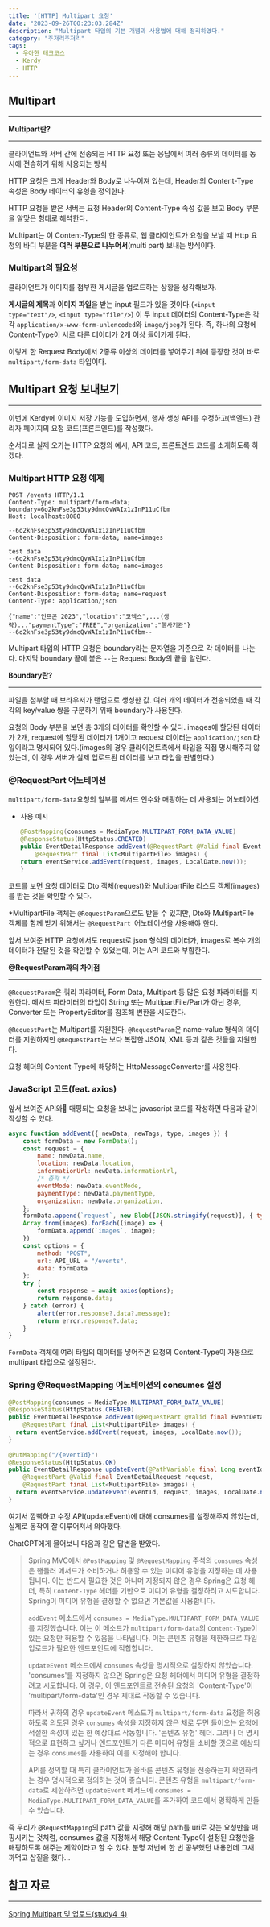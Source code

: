 ```yaml
---
title: '[HTTP] Multipart 요청'
date: "2023-09-26T00:23:03.284Z"
description: "Multipart 타입의 기본 개념과 사용법에 대해 정리하였다."
category: "주저리주저리"
tags:
  - 우아한 테크코스
  - Kerdy
  - HTTP
---
```


## Multipart
---
<aside>

**Multipart란?**

---
클라이언트와 서버 간에 전송되는 HTTP 요청 또는 응답에서 여러 종류의 데이터를 동시에 전송하기 위해 사용되는 방식
</aside>

HTTP 요청은 크게 Header와 Body로 나누어져 있는데, Header의 Content-Type 속성은 Body 데이터의 유형을 정의한다.

HTTP 요청을 받은 서버는 요청 Header의 Content-Type 속성 값을 보고 Body 부분을 알맞은 형태로 해석한다.

Multipart는 이 Content-Type의 한 종류로, 웹 클라이언트가 요청을 보낼 때 Http 요청의 바디 부분을 **여러 부분으로 나누어서**(multi part) 보내는 방식이다.

### Multipart의 필요성

클라이언트가 이미지를 첨부한 게시글을 업로드하는 상황을 생각해보자.

**게시글의 제목**과 **이미지 파일**을 받는 input 필드가 있을 것이다.(`<input type="text"/>`, `<input type="file"/>`) 이 두 input 데이터의 Content-Type은 각각 `application/x-www-form-unlencoded`와 `image/jpeg`가 된다. 즉, 하나의 요청에 Content-Type이 서로 다른 데이터가 2개 이상 들어가게 된다.

이렇게 한 Request Body에서 2종류 이상의 데이터를 넣어주기 위해 등장한 것이 바로 `multipart/form-data` 타입이다.

## Multipart 요청 보내보기
---
이번에 Kerdy에 이미지 저장 기능을 도입하면서, 행사 생성 API를 수정하고(백엔드) 관리자 페이지의 요청 코드(프론트엔드)를 작성했다.

순서대로 실제 오가는 HTTP 요청의 예시, API 코드, 프론트엔드 코드를 소개하도록 하겠다.

### Multipart HTTP 요청 예제
```http
POST /events HTTP/1.1 
Content-Type: multipart/form-data; boundary=6o2knFse3p53ty9dmcQvWAIx1zInP11uCfbm 
Host: localhost:8080 

--6o2knFse3p53ty9dmcQvWAIx1zInP11uCfbm 
Content-Disposition: form-data; name=images 

test data 
--6o2knFse3p53ty9dmcQvWAIx1zInP11uCfbm 
Content-Disposition: form-data; name=images 

test data 
--6o2knFse3p53ty9dmcQvWAIx1zInP11uCfbm 
Content-Disposition: form-data; name=request 
Content-Type: application/json 

{"name":"인프콘 2023","location":"코엑스",...(생략)..."paymentType":"FREE","organization":"행사기관"} 
--6o2knFse3p53ty9dmcQvWAIx1zInP11uCfbm--
```
Multipart 타입의 HTTP 요청은 boundary라는 문자열을 기준으로 각 데이터를 나눈다.
마지막 boundary 끝에 붙은 `--`는 Request Body의 끝을 알린다.
<aside>

**Boundary란?**

---
파일을 첨부할 때 브라우저가 랜덤으로 생성한 값. 여러 개의 데이터가 전송되었을 때 각각의 key/value 쌍을 구분하기 위해 boundary가 사용된다.
</aside>

요청의 Body 부분을 보면 총 3개의 데이터를 확인할 수 있다. images에 할당된 데이터가 2개, request에 할당된 데이터가 1개이고 request 데이터는 `application/json` 타입이라고 명시되어 있다.(images의 경우 클라이언트측에서 타입을 직접 명시해주지 않았는데, 이 경우 서버가 실제 업로드된 데이터를 보고 타입을 판별한다.)

### @RequestPart 어노테이션

`multipart/form-data`요청의 일부를 메서드 인수와 매핑하는 데 사용되는 어노테이션.

- 사용 예시
    ```java
    @PostMapping(consumes = MediaType.MULTIPART_FORM_DATA_VALUE)  
    @ResponseStatus(HttpStatus.CREATED)  
    public EventDetailResponse addEvent(@RequestPart @Valid final EventDetailRequest request,  
        @RequestPart final List<MultipartFile> images) {  
    return eventService.addEvent(request, images, LocalDate.now());  
    }
    ```
코드를 보면 요청 데이터로 Dto 객체(request)와 MultipartFile 리스트 객체(images)를 받는 것을 확인할 수 있다.

*MultipartFile 객체는 `@RequestParam`으로도 받을 수 있지만, Dto와 MultipartFile 객체를 함께 받기 위해서는 `@RequestPart `어노테이션을 사용해야 한다.

앞서 보여준 HTTP 요청에서도 request로 json 형식의 데이터가, images로 복수 개의 데이터가 전달된 것을 확인할 수 있었는데, 이는 API 코드와 부합한다.

<aside>

**@RequestParam과의 차이점**

---
`@RequestParam`은 쿼리 파라미터, Form Data, Multipart 등 많은 요청 파라미터를 지원한다. 메서드 파라미터의 타입이 String 또는 MultipartFile/Part가 아닌 경우, Converter 또는 PropertyEditor를 참조해 변환을 시도한다.

`@RequestPart`는 Multipart를 지원한다. `@RequestParam`은 name-value 형식의 데이터를 지원하지만 `@RequestPart`는 보다 복잡한 JSON, XML 등과 같은 것들을 지원한다.

요청 헤더의 Content-Type에 해당하는 HttpMessageConverter를 사용한다.
</aside>

### JavaScript 코드(feat. axios)
앞서 보여준 API와 매핑되는 요청을 보내는 javascript 코드를 작성하면 다음과 같이 작성할 수 있다.
```javascript
async function addEvent({ newData, newTags, type, images }) {
	const formData = new FormData();
	const request = {
		name: newData.name,
		location: newData.location,
		informationUrl: newData.informationUrl,
		/* 중략 */
		eventMode: newData.eventMode,
		paymentType: newData.paymentType,
		organization: newData.organization,
	};
	formData.append(`request`, new Blob([JSON.stringify(request)], { type: "application/json" }))
	Array.from(images).forEach((image) => {
		formData.append(`images`, image);
	})
	const options = {
		method: "POST",
		url: API_URL + "/events",
		data: formData
	};
	try {
		const response = await axios(options);
		return response.data;
	} catch (error) {
		alert(error.response?.data?.message);
		return error.response?.data;
	}
}
```
`FormData` 객체에 여러 타입의 데이터를 넣어주면 요청의 Content-Type이 자동으로 multipart 타입으로 설정된다.

### Spring @RequestMapping 어노테이션의 consumes 설정
```java
@PostMapping(consumes = MediaType.MULTIPART_FORM_DATA_VALUE)  
@ResponseStatus(HttpStatus.CREATED)  
public EventDetailResponse addEvent(@RequestPart @Valid final EventDetailRequest request,  
    @RequestPart final List<MultipartFile> images) {  
  return eventService.addEvent(request, images, LocalDate.now());  
}  
  
@PutMapping("/{eventId}")  
@ResponseStatus(HttpStatus.OK)  
public EventDetailResponse updateEvent(@PathVariable final Long eventId,  
    @RequestPart @Valid final EventDetailRequest request,  
    @RequestPart final List<MultipartFile> images) {  
  return eventService.updateEvent(eventId, request, images, LocalDate.now());  
}
```
여기서 깜빡하고 수정 API(updateEvent)에 대해 consumes를 설정해주지 않았는데, 실제로 동작이 잘 이루어져서 의아했다.

ChatGPT에게 물어보니 다음과 같은 답변을 받았다.

> Spring MVC에서 `@PostMapping` 및 `@RequestMapping` 주석의 `consumes` 속성은 핸들러 메서드가 소비하거나 허용할 수 있는 미디어 유형을 지정하는 데 사용됩니다. 이는 반드시 필요한 것은 아니며 지정되지 않은 경우 Spring은 요청 헤더, 특히 `Content-Type` 헤더를 기반으로 미디어 유형을 결정하려고 시도합니다. Spring이 미디어 유형을 결정할 수 없으면 기본값을 사용합니다.
> 
> `addEvent` 메소드에서 `consumes = MediaType.MULTIPART_FORM_DATA_VALUE`를 지정했습니다. 이는 이 메소드가 `multipart/form-data`의 `Content-Type`이 있는 요청만 허용할 수 있음을 나타냅니다. 이는 콘텐츠 유형을 제한하므로 파일 업로드가 필요한 엔드포인트에 적합합니다.
> 
> `updateEvent` 메소드에서 `consumes` 속성을 명시적으로 설정하지 않았습니다. 'consumes'를 지정하지 않으면 Spring은 요청 헤더에서 미디어 유형을 결정하려고 시도합니다. 이 경우, 이 엔드포인트로 전송된 요청의 'Content-Type'이 'multipart/form-data'인 경우 제대로 작동할 수 있습니다.
> 
> 따라서 귀하의 경우 `updateEvent` 메소드가 `multipart/form-data` 요청을 허용하도록 의도된 경우 `consumes` 속성을 지정하지 않은 채로 두면 들어오는 요청에 적절한 속성이 있는 한 예상대로 작동합니다. '콘텐츠 유형' 헤더. 그러나 더 명시적으로 표현하고 싶거나 엔드포인트가 다른 미디어 유형을 소비할 것으로 예상되는 경우 `consumes`를 사용하여 이를 지정해야 합니다.
> 
> API를 정의할 때 특히 클라이언트가 올바른 콘텐츠 유형을 전송하는지 확인하려는 경우 명시적으로 정의하는 것이 좋습니다. 콘텐츠 유형을 `multipart/form-data`로 제한하려면 `updateEvent` 메서드에 `consumes = MediaType.MULTIPART_FORM_DATA_VALUE`를 추가하여 코드에서 명확하게 만들 수 있습니다.

즉 우리가 `@RequestMapping`의 path 값을 지정해 해당 path를 uri로 갖는 요청만을 매핑시키는 것처럼, consumes 값을 지정해서 해당 Content-Type이 설정된 요청만을 매핑하도록 해주는 제약이라고 할 수 있다. 분명 저번에 한 번 공부했던 내용인데 그새 까먹고 삽질을 했다...

## 참고 자료
---
[Spring Multipart 및 업로드(study4_4)](https://brilliantdevelop.tistory.com/111)